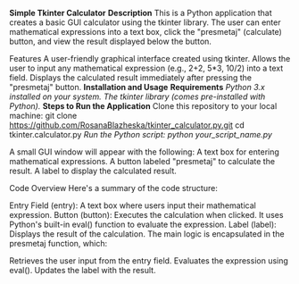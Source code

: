 **Simple Tkinter Calculator**
**Description**
This is a Python application that creates a basic GUI calculator using the tkinter library. 
The user can enter mathematical expressions into a text box, click the "presmetaj" (calculate) button, and view the result displayed below the button.

Features
A user-friendly graphical interface created using tkinter.
Allows the user to input any mathematical expression (e.g., 2+2, 5*3, 10/2) into a text field.
Displays the calculated result immediately after pressing the "presmetaj" button.
**Installation and Usage**
**Requirements**
_Python 3.x installed on your system._
_The tkinter library (comes pre-installed with Python)._
**Steps to Run the Application**
Clone this repository to your local machine:
git clone https://github.com/RosanaBlazheska/tkinter_calculator.py.git
cd tkinter.calculator.py
_Run the Python script:
python your_script_name.py_

A small GUI window will appear with the following:
A text box for entering mathematical expressions.
A button labeled "presmetaj" to calculate the result.
A label to display the calculated result.


Code Overview
Here's a summary of the code structure:

Entry Field (entry): A text box where users input their mathematical expression.
Button (button): Executes the calculation when clicked. It uses Python's built-in eval() function to evaluate the expression.
Label (label): Displays the result of the calculation.
The main logic is encapsulated in the presmetaj function, which:

Retrieves the user input from the entry field.
Evaluates the expression using eval().
Updates the label with the result.

